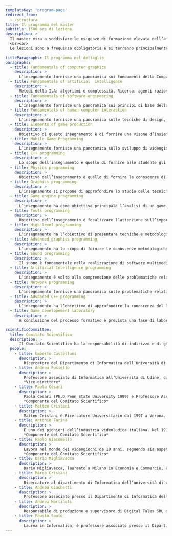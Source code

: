 ```yaml
---
templateKey: 'program-page'
redirect_from:
  - /struttura
title: Il programma del master
subtitle: 1500 ore di lezione
description: >
  Il master mira a soddisfare le esigenze di formazione elevata nell’ambito dello sviluppo di applicazioni videoludiche, si svolge in stretto contatto con le principali aziende videoludiche italiane e in particolare con l’Associazione Editori e Sviluppatori Videogiochi Italiani (AESVI). Le competenze acquisite durante il master sono immediatamente spendibili al termine del percorso formativo.
  <br><br>
  Le lezioni sono a frequenza obbligatoria e si terranno principalmente nei giorni di venerdi e sabato (per esigenze organizzative saranno eventualmente coinvolti anche altri giorni).

titleParagraphs: Il programma nel dettaglio
paragraphs:
  - title: Fundamentals of computer graphics
    description: >
      L’insegnamento fornisce una panoramica sui fondamenti della Computer Graphics interattiva, con particolare attenzione ai fondamenti matemetici e computazionali. Verrà sommariamente descritta una tipica pipeline di rasterizzazione OpenGL-like. </br>Verranno trattati i seguenti argomenti: Vettori, matrici e trasformazioni, quaternioni. Algoritmi e strutture dati spaziali. Paradigmi di rendering, modelli di illuminazione, pipeline di rasterizzazione.
  - title: Fundamentals of artificial  intelligence
    description: >
      Metodi della I.A: algoritmi e complessità. Ricerca: agenti razionali, path finding. Ricerca informata: euristiche, algoritmi genetici, tecniche anytime, algoritmi A* e SMA*. Adversary search: minimax, strategy computation. Pianificazione: block world, planning by search. </br>Probabilità di base. Decisioni in situazione di incertezza – tecniche bayesiane, algoritmo di Pareto. Reti neurali. Vaghezza e logica fuzzy.
  - title: Fundamentals of software engineering
    description: >
      L’insegnamento fornisce una panoramica sui principi di base della ingegneria del software.  In particolare, verranno presentate le fasi e le tecniche di sviluppo software; le tecniche di testing del software; i design pattern generali e specifici per videogiochi, anche su architettura mobile; la gestione dei repository software.
  - title: Fundamentals of human-computer interaction
    description: >
      L’insegnamento fornisce una panoramica sulle tecniche di design, realizzazione e valutazione di paradigmi di interazione, principalmente di tipo grafiche o visuali. Verranno analizzati i principi dell’interazione e dell’usabilità con enfasi nel constesto dei videogiochi. </br>Verranno inoltre introdotti paradigmi di interazione avanzati basati sul concetto di interfaccia pervasiva nella quale il calcolatore percepisce (tramite sensori visivi, magnetici etc…) i movimenti e l’intenzione dell’utente. </br>Saranno inoltre analizzate le interfacce immersive con particolare riferimento alle applicazioni di realtà virtuale e realtà aumentata.
  - title: Elements of game production
    description: >
      Obiettivo di questo insegnamento è di fornire una visone d’insieme sulla produzione di un videogioco. Prevede una breve panoramica dell’attuale scenario dei videogiochi, evidenziando le classificazioni e le meccaniche dei principali filoni. Significato del videogioco; design; interattività; regole e game design patterns; analisi di un documento di design. </br>Verranno inoltre introdotti i metodi e gli strumenti orientanti all’organizzazione dello sviluppo del videogioco.
  - title: Mobile Game Programming
    description: >
      L’insegnamento fornisce una panoramica sullo sviluppo di videogiochi per le principali piattaforme mobile, Google Android e Apple iOS, affrontando tutte le procedure coinvolte nella creazione e distribuzione di un’app fruibile su tali dispositivi, soffermandosi in particolar modo sullo sviluppo in Unity e la programmazione C#. </br>La fase finale del corso prevede la progettazione e lo sviluppo di un minigame.
  - title: C++ programming
    description: >
      Lo scopo dell’insegnamento è quello di fornire allo studente gli strumenti indispensabili per produrre codice C++ di qualità. Tematiche di design: polimorfismo statico (template) e dinamico (ereditarietà), generic programming, design patterns, policy-based design, parallelismo. </br>Caratteristiche specifiche del C++: I/O e Streaming, exception handling, C++ standard, C++ Idioms (RAII, The Rule of Three, DRY, YAGNI, SFINAE ).
  - title: Physics programming
    description: >
      Obiettivo dell’insegnamento è quello di fornire le conoscenze di base per comprendere ed affrontare le problematiche relative allo sviluppo di simulazioni fisiche all’interno dei videogames. L’insegnamento prevede un primo modulo nel quale verranno richiamati concetti base di matematica e fisica, cinematica e dinamica delle particelle e dei corpi rigidi. Segue la trattazione riguardo l’utilizzo di tali concetti all’interno del software, le architetture comunemente utilizzate e l’integrazione numerica  delle equazioni, con particolare attenzione ai sistemi molla-smorzatore.  </br>L’insegnamento si conclude con un terzo ed ultimo modulo inerente tematiche più avanzate, come la determinazione e la gestione delle collisioni, la dinamica dei veicoli ed i corpi deformabili, con esempi pratici riguardanti  soluzioni adottate correntemente in giochi tripla A.
  - title: Graphics programming
    description: >
      L’insegnamento si propone di approfondire lo studio delle tecniche di rendering real-time nelle architetture GPU di ultima generazione a shader programmabili. In particolare sarà introdotta la programmazione grafica attraverso l’utilizzo delle API DirectX 10/11 e del linguaggio HLSL; verrà inoltre illustrato come procedere al debug e al profiling di applicazioni DirectX attraverso l’utilizzo di PIX.  </br>Saranno esaminate tecniche ed effetti avanzati, quali gestione dell’ombreggiatura e applicazione di filtri real-time e post-processing.
  - title: Game engine programming
    description: >
      L’insegnamento ha come obiettivo principale l’analisi di un game engine, a partire dai principali aspetti architetturali fino alla discussione delle scelte tecniche e implementative.La prima parte del corso presenterà un panoramica generale della tematica, con particolare attenzione agli elementi comuni e ricorrenti nei principali engine utilizzati nell’industry. </br>Successivamente il focus si sposterà sullo studio dell’Unreal Engine 4, ambiente in forte crescita e sempre più al centro dell’industria AAA moderna.
  - title: Tools programming
    description: >
      Obiettivo dell’insegnamento è focalizzare l’attenzione sull’importanza dei tools nel ciclo di sviluppo di un videogioco. Partendo dalla conoscenza approfondita dell’ambiente di sviluppo utilizzato dai programmatori fino alla scelta e/o realizzazione dei molti tools indispensabili al lavoro di grafici, musicisti e designer. Nello specifico verranno sottolineate le scelte da compiere nella realizzazione di tools da usare all’interno del team di sviluppo, con enfasi sugli strumenti di condivisione del codice e controllo delle versioni.  </br>Sarà altresì eseguita una panoramica sui principali linguaggi di programmazione più indicati nella realizzazione di tools.
  - title: High-level programming
    description: >
      L’insegnamento ha l’obiettivo di presentare tecniche e metodologie di sviluppo avanzate all’interno di un game engine complesso, utilizzando come base alcuni casi d’uso in ambiente Unreal Engine 4. Partendo dal design di specifiche feature di gioco, si procederà all’individuazione e alla realizzazione di una soluzione, valutando aspetti fondamentali quali l’efficienza, l’usabilità e l’integrazione con l’ambiente di sviluppo.
  - title: Advanced graphics programming
    description: >
      L’insegnamento ha lo scopo di fornire le conoscenze metodologiche e gli algoritmi per lo sviluppo di videogiochi 3D con enfasi sull’animazione e rendering di oggetti complessi in tempo reale. Riguardo alla modellazione e animazione degli oggetti gli argomenti trattati saranno lo skeleton animation,  skinning, particle systems. </br>Rispetto al rendering avanzato i temi rigurarderanno il normal mapping, parallax mapping, screen space ambient occlusion, depth of field effects, high dinamic range rendering.
  - title: Sound programming
    description: >
      Il suono è fondamentale nella realizzazione di software multimediale. L’insegnamento intende fornire un set minimo di basi e di metodologie per l’integrazione di contenuti audio nei videogame. Dopo una breve introduzione alla psicoacustica, verranno presentate alcune tecniche, componenti, ed esempi di utilizzo del suono nei videogame. </br>Verranno trattati i seguenti argomenti: l’audio nel ciclo di produzione di un videogame, categorie di suoni, formati audio e compressione (wav, mp3, ogg); suoni in streaming, suoni in ram; categorie di SFX: one shot, loop; suoni 3D; formati per la musica: MIDI vs wav vs XM\MOD; SFX: animazione, codice, evento
  - title: Artificial Intelligence programming
    description: >
      L’insegnamento è volto alla comprensione delle problematiche relative alle intelligenze artificiali nei vari domini applicativi. Sul piano teorico saranno esposti alcuni approcci comunemente usati per la risoluzione di problemi osservando le principali differenze al variare di: domini spazio/tempo, spazi continui/discreti, realismo/finzione, training online/offline, complessità ed astrazioni per sensori/attuatori, debugging, tweaking, GPU-assisted AI, con un occhio di riguardo alle scelte effettuate nei giochi commerciali. </br>In laboratorio saranno risolti problemi giocattolo al fine di apprendere tecniche basilari di tool building, pathfinding, pattern matching, implementazione di agenti reattivi.
  - title: Network programming
    description: >
      L’insegnamento fornisce una panoramica sulle problematiche relative allo sviluppo di modalità di gioco Multiplayer. L’insegnamento affronterà in una prima fase le problematiche di basso livello: Socket, UDP, TCP, protocolli custom con servizi TCP on demand. Successivamente si affronteranno le problematiche di Match Making, front-end e back-end. Creazione di sessioni di gioco, reporting di statistiche, VOIP, gestione di AI e spettatori. Cenni sulle Tecnichal Requirement Certification (TRC) specifiche delle varie piattaforme di sviluppo. </br>Nel terzo, e più sostanzioso, modulo si affronteranno problemi “game-dependent” di gestione e dati di gioco, data integration, data estimation, latency avoiding, dead reckoning, bandwidth management, con esempi concreti nell’ambito di racing games. Eventualmente cenni sulle problematiche associate ai Massive Multiplayer Game.
  - title: Advanced C++ programming
    description: >
      L’insegnamento ha l’obiettivo di approfondire la conoscenza del linguaggio C++ affontando tematiche avanzate come: Optimization, Floaing Point Calculaton, Memory Management e Cache Coherence, Bit Hacks. Gli argomenti trattati saranno discussi con particolare attenzione al Game Development e a librerie e framework game-oriented.
  - title: Game developement laboratory
    description: >
      A conclusione del processo formativo è prevista una fase di laboratorio mirata alla realizzazione una porzione di un videogioco complesso. Particolare attenzione verrà posta nella suddivisione dei compiti del team, nella strutturazione del progetto, nella condivisione delle scelte e nello sfruttamento ottimale delle risorse a disposizione. </br>Grazie alle conoscenze e al software messi a disposizione dai corsi specifici si giungerà alla creazione di un prototipo di videogioco, simulando il più fedelmente possibile l’effettivo ambiente lavorativo di produzione.

scientificCommittee:
  title: Comitato Scientifico
  description: >
      Il Comitato Scientifico ha la responsabilità di indirizzo e di gestione del Master.<br/> È composto da docenti dell’Università di Verona e dai persone provenienti dall’industria videoludica con provata esperienza. Il Comitato Scientifico è nominato, contestualmente all’approvazione della proposta istitutiva, dal Consiglio di Dipartimento ed è composto da almeno cinque componenti: il Comitato Scientifico provvede alla programmazione delle attività formative, all’eventuale riconoscimento allo studente di crediti, alla definizione dei criteri di valutazione e delle modalità di espletamento delle procedure selettive, delle verifiche periodiche e della prova finale. Inoltre, per le attività di stage, individua uno o più referenti sia per il coordinamento delle attività sia per gli aspetti organizzativi e la stipula delle convenzioni.
  people:
    - title: Umberto Castellani
      description: >
        Ricercatore del Dipartimento di Informatica dell’Università di Verona. Ha ottenuto il Dottorato di Ricerca in Informatica nel 2003 lavorando sulla modellazione e ricostruzione di dati 3D. I suo interessi di ricerca attraversano l’elaborazione di dati 3D fino all’addestramento statistico. <br><br> *Direttore del master*
    - title: Andrea Fusiello
      description: >
        Professore associato di Informatica all’Università di Udine, dove insegna Informatica di base e Visione Computazionale. I suoi interessi di ricerca riguardano principalmente l’analisi di immagini, acquisizione di modelli tridimensionali, image based rendering È stato direttore del Master per le prime tre edizioni. <br><br>
        *Vice-direttore*
    - title: Paola Cesari
      description: >
        Paola Cesari (Ph.D Penn State University 1999) è Professore Associato presso l’università di Verona nel dipartimento di Scienze neurologiche e della Visione. Insegna controllo motorio e bioingegneria presso la Facoltà di Scienze Motorie. Dirige il laboratorio LAP (Laboratorio Azione Percezione). La sua ricerca verte sullo studio del controllo sensitive-motorio. <br><br>
        *Componente del Comitato Scientifico*
    - title: Matteo Cristani
      description: >
        Matteo Cristani è Ricercatore Universitario dal 1997 a Verona. È stato visiting scholar presso l’Università di Rochester nel 1993-1994 epresso l’Università di Leeds nel 1999 e nel 2004. È autore di oltre 60pubblicazioni tra articoli su rivista internazionale e comunicazioni aconvegno internazionale. Ha tenuto corsi presso l’università di Verona e presso la Scuola Interateneo di Specializzazione degli insegnanti del Veneto.<br><br> *Componente del Comitato Scientifico*
    - title: Antonio Farina
      description: >
        È uno dei pionieri dell’industria videoludica italiana. Nel 1992 ha fondato la software house Graffiti poi divenuta Milestone, la maggiore azienda di sviluppo videogiochi per console italiana. Ha lasciato l’azienda nel 2011 per fondare Reludo, specializzata in sviluppo e publishing di giochi mobile. <br><br>
        *Componente del Comitato Scientifico*
    - title: Paolo Giacomello
      description: >
        Lavora nel mondo dei videogiochi da 10 anni, seguendo sia aspetti tecnici che commerciali. Socio fondatore del team di sviluppo di Idoru nel 2001, nel corso degli anni si è occupato del game design e dell’organizzazione dei vari progetti. Dal 2004, opera in Italia all’interno del network Ingress Europa, struttura che rappresenta e collabora con diverse strutture internazionali per lo sviluppo di special business e nuove attività legate a progetti interattivi e multimediali. <br><br>
        *Componente del Comitato Scientifico*
    - title: Dario Migliavacca
      description: >
        Dario Migliavacca, laureato a Milano in Economia e Commercio, è entrato a far parte del gruppo Ubisoft nel 1996 in qualità di Sales Manager e, dopo aver ricoperto altri importanti ruoli è – dal 2003 – Managing Director di Ubisoft Milan. Sotto la sua direzione gli studi italiani del publisher francese hanno prodotto videogiochi per tutte le piattaforme, collaborando allo sviluppo di celebri brand quali Rabbids, Just Dance e Assassin’s Creed, per citare solo i più recenti.
    - title: Marco Cristani
      description: >
        Ricercatore al dipartimento di Informatica dell’università di verona. So occupa di computer vision e statistical pattern recognition con enfasi sulle applicazioni pratiche
    - title: Andrea Giachetti
      description: >
        Professore associato presso il Dipartimento di Informatica dell’Università di Verona ove è docente nei corsi di Grafica al Calcolatore, Interazione Uomo-Macchina ed Analisi di Immagini e dati volumetrici. I suoi interessi di ricerca riguardano l’elaborazione di immagini e dati 3D.
    - title: Andrea Martinoli
      description: >
        Responsabile di produzione e supervisore di Digital Tales SRL dove si occupa anche del coordinamento dei collaboratori interni ed esterni
    - title: Fausto Spoto
      description: >
        Laurea in Informatica, è professore associato presso il Dipartimento di Informatica di Verona, dove si occupa di tecniche a supporto dello sviluppo di software di qualità, verifica e analisi automatica del software.
---
```

